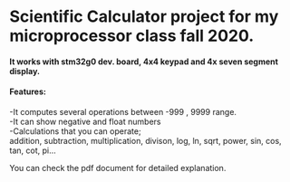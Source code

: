 # Scientific Calculator project for my microprocessor class fall 2020.

#### It works with stm32g0 dev. board, 4x4 keypad and 4x seven segment display.

#### Features:

-It computes several operations between -999 , 9999 range.<br/>
-It can show negative and float numbers<br/>
-Calculations that you can operate;<br/>
addition, subtraction, multiplication, divison, log, ln, sqrt, power, sin, cos, tan, cot, pi...<br/>

You can check the pdf document for detailed explanation.
